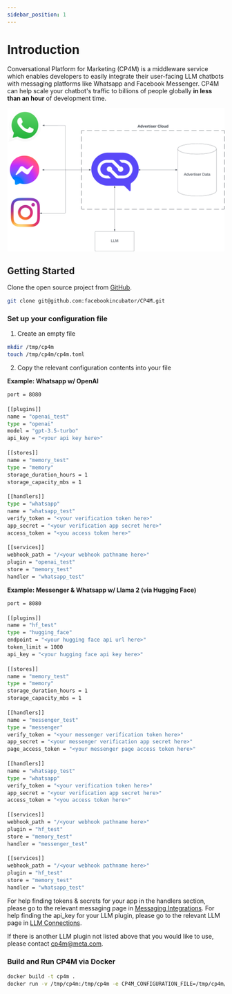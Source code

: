 ```yaml
---
sidebar_position: 1
---
```


# Introduction

Conversational Platform for Marketing (CP4M) is a middleware service which enables developers to easily integrate their user-facing LLM chatbots with messaging platforms like Whatsapp and Facebook Messenger. CP4M can help scale your chatbot's traffic to billions of people globally **in less than an hour** of development time.

![System Diagram](./img/cp4m_diagram.png)

## Getting Started

 Clone the open source project from [GitHub](https://github.com/facebookincubator/CP4M).

```bash
git clone git@github.com:facebookincubator/CP4M.git
```


### Set up your configuration file

1. Create an empty file
```bash
mkdir /tmp/cp4m
touch /tmp/cp4m/cp4m.toml
```

2. Copy the relevant configuration contents into your file

**Example: Whatsapp w/ OpenAI**
```bash
port = 8080

[[plugins]]
name = "openai_test"
type = "openai"
model = "gpt-3.5-turbo"
api_key = "<your api key here>"

[[stores]]
name = "memory_test"
type = "memory"
storage_duration_hours = 1
storage_capacity_mbs = 1

[[handlers]]
type = "whatsapp"
name = "whatsapp_test"
verify_token = "<your verification token here>"
app_secret = "<your verification app secret here>"
access_token = "<you access token here>"

[[services]]
webhook_path = "/<your webhook pathname here>"
plugin = "openai_test"
store = "memory_test"
handler = "whatsapp_test"
```


**Example: Messenger & Whatsapp w/ Llama 2 (via Hugging Face)**
```bash
port = 8080

[[plugins]]
name = "hf_test"
type = "hugging_face"
endpoint = "<your hugging face api url here>"
token_limit = 1000
api_key = "<your hugging face api key here>"

[[stores]]
name = "memory_test"
type = "memory"
storage_duration_hours = 1
storage_capacity_mbs = 1

[[handlers]]
name = "messenger_test"
type = "messenger"
verify_token = "<your messenger verification token here>"
app_secret = "<your messenger verification app secret here>"
page_access_token = "<your messenger page access token here>"

[[handlers]]
name = "whatsapp_test"
type = "whatsapp"
verify_token = "<your verification token here>"
app_secret = "<your verification app secret here>"
access_token = "<you access token here>"

[[services]]
webhook_path = "/<your webhook pathname here>"
plugin = "hf_test"
store = "memory_test"
handler = "messenger_test"

[[services]]
webhook_path = "/<your webhook pathname here>"
plugin = "hf_test"
store = "memory_test"
handler = "whatsapp_test"
```



For help finding tokens & secrets for your app in the handlers section, please go to the relevant messaging page in [Messaging Integrations](./category/messaging-integrations). For help finding the api_key for your LLM plugin, please go to the relevant LLM page in [LLM Connections](./category/llm-connections).

If there is another LLM plugin not listed above that you would like to use, please contact cp4m@meta.com.

### Build and Run CP4M via Docker

```bash
docker build -t cp4m .
docker run -v /tmp/cp4m:/tmp/cp4m -e CP4M_CONFIGURATION_FILE=/tmp/cp4m/cp4m.toml -p 8080:8080 cp4m
```
